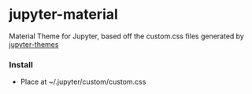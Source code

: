 # jupyter-material
Material Theme for Jupyter, based off the custom.css files generated by [jupyter-themes](https://github.com/dunovank/jupyter-themes)

### Install
* Place at ~/.jupyter/custom/custom.css
